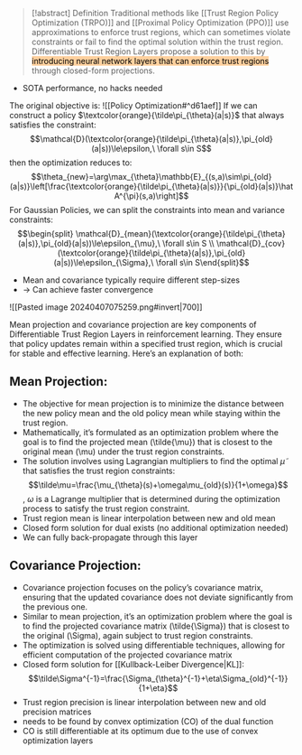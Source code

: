 > [!abstract] Definition
> Traditional methods like [[Trust Region Policy Optimization (TRPO)]] and [[Proximal Policy Optimization (PPO)]] use approximations to enforce trust regions, which can sometimes violate constraints or fail to find the optimal solution within the trust region.
Differentiable Trust Region Layers propose a solution to this by <mark style="background: #FFB86CA6;">introducing neural network layers that can enforce trust regions</mark> through closed-form projections.

- SOTA performance, no hacks needed

The original objective is: ![[Policy Optimization#^d61aef]]
If we can construct a policy $\textcolor{orange}{\tilde\pi_{\theta}(a|s)}$ that always satisfies the constraint:$$\mathcal{D}(\textcolor{orange}{\tilde\pi_{\theta}(a|s)},\pi_{old}(a|s))\le\epsilon,\ \forall s\in S$$
then the optimization reduces to:$$\theta_{new}=\arg\max_{\theta}\mathbb{E}_{(s,a)\sim\pi_{old}(a|s)}\left[\frac{\textcolor{orange}{\tilde\pi_{\theta}(a|s)}}{\pi_{old}(a|s)}\hat A^{\pi}(s,a)\right]$$
For Gaussian Policies, we can split the constraints into mean and variance constraints:$$\begin{split} \mathcal{D}_{mean}(\textcolor{orange}{\tilde\pi_{\theta}(a|s)},\pi_{old}(a|s))\le\epsilon_{\mu},\ \forall s\in S \\ \mathcal{D}_{cov}(\textcolor{orange}{\tilde\pi_{\theta}(a|s)},\pi_{old}(a|s))\le\epsilon_{\Sigma},\ \forall s\in S\end{split}$$
- Mean and covariance typically require different step-sizes
- -> Can achieve faster convergence

![[Pasted image 20240407075259.png#invert|700]]

Mean projection and covariance projection are key components of Differentiable Trust Region Layers in reinforcement learning. They ensure that policy updates remain within a specified trust region, which is crucial for stable and effective learning. Here’s an explanation of both:
## Mean Projection:
- The objective for mean projection is to minimize the distance between the new policy mean and the old policy mean while staying within the trust region.
- Mathematically, it’s formulated as an optimization problem where the goal is to find the projected mean (\tilde{\mu}) that is closest to the original mean (\mu) under the trust region constraints.
- The solution involves using Lagrangian multipliers to find the optimal $\tilde{\mu}$ that satisfies the trust region constraints:$$\tilde\mu=\frac{\mu_{\theta}(s)+\omega\mu_{old}(s)}{1+\omega}$$, $\omega$ is a Lagrange multiplier that is determined during the optimization process to satisfy the trust region constraint.
- Trust region mean is linear interpolation between new and old mean 
- Closed form solution for dual exists (no additional optimization needed) 
- We can fully back-propagate through this layer

## Covariance Projection:
- Covariance projection focuses on the policy’s covariance matrix, ensuring that the updated covariance does not deviate significantly from the previous one.
- Similar to mean projection, it’s an optimization problem where the goal is to find the projected covariance matrix (\tilde{\Sigma}) that is closest to the original (\Sigma), again subject to trust region constraints.
- The optimization is solved using differentiable techniques, allowing for efficient computation of the projected covariance matrix
- Closed form solution for [[Kullback-Leiber Divergence|KL]]:$$\tilde\Sigma^{-1}=\frac{\Sigma_{\theta}^{-1}+\eta\Sigma_{old}^{-1}}{1+\eta}$$
- Trust region precision is linear interpolation between new and old precision matrices
- needs to be found by convex optimization (CO) of the dual function 
- CO is still differentiable at its optimum due to the use of convex optimization layers